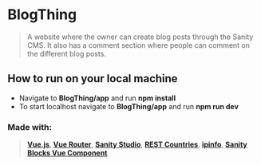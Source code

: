 # BlogThing
> 
> A website where the owner can create blog posts through the Sanity CMS. It also has a comment section where people can comment on the different blog posts.



## How to run on your local machine
- Navigate to **BlogThing/app** and run **npm install**
- To start localhost navigate to **BlogThing/app** and run **npm run dev**

### Made with:
> 
> [**Vue.js**](https://vuejs.org/), [**Vue Router**](https://router.vuejs.org/), [**Sanity Studio**](https://www.sanity.io/), [**REST Countries**](https://restcountries.com/), [**ipinfo**](https://ipinfo.io/), [**Sanity Blocks Vue Component**](https://github.com/rdunk/sanity-blocks-vue-component)
>
